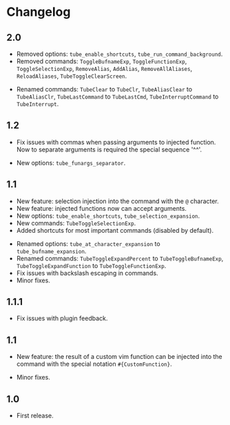 # Changelog

## 2.0
- Removed options: `tube_enable_shortcuts`, `tube_run_command_background`.
- Removed commands: `ToggleBufnameExp`, `ToggleFunctionExp`, `ToggleSelectionExp`, `RemoveAlias`, `AddAlias`, `RemoveAllAliases`, `ReloadAliases`, `TubeToggleClearScreen`. 
* Renamed commands: `TubeClear` to `TubeClr`, `TubeAliasClear` to `TubeAliasClr`, `TubeLastCommand` to `TubeLastCmd`, `TubeInterruptCommand` to `TubeInterrupt`.

## 1.2
* Fix issues with commas when passing arguments to injected function. Now to separate arguments is required the special sequence '^^'.
+ New options: `tube_funargs_separator`.

## 1.1
+ New feature: selection injection into the command with the `@` character.
+ New feature: injected functions now can accept arguments.
+ New options: `tube_enable_shortcuts`, `tube_selection_expansion`.
+ New commands: `TubeToggleSelectionExp`.
+ Added shortcuts for most important commands (disabled by default).
* Renamed options: `tube_at_character_expansion` to `tube_bufname_expansion`.
* Renamed commands: `TubeToggleExpandPercent` to `TubeToggleBufnameExp`, `TubeToggleExpandFunction` to `TubeToggleFunctionExp`.
* Fix issues with backslash escaping in commands.
* Minor fixes.

## 1.1.1
* Fix issues with plugin feedback.

## 1.1
+ New feature: the result of a custom vim function can be injected into the command with the special notation `#{CustomFunction}`.
* Minor fixes.

## 1.0
* First release.

